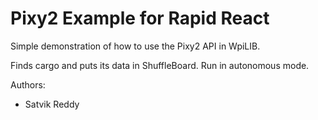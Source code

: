 # Pixy2 Example for Rapid React

Simple demonstration of how to use the Pixy2 API in WpiLIB. 

Finds cargo and puts its data in ShuffleBoard. Run in autonomous mode.

Authors:

- Satvik Reddy